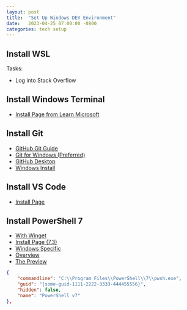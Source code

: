 ```yaml
---
layout: post
title:  "Set Up Windows DEV Environment"
date:   2023-04-25 07:00:00 -0800
categories: tech setup
---
```


## Install WSL

Tasks:

- Log into Stack Overflow 

## Install Windows Terminal

- [Install Page from Learn Microsoft](https://learn.microsoft.com/en-us/windows/terminal/install)

## Install Git

- [GitHub Git Guide](https://github.com/git-guides/install-git)
- [Git for Windows (Preferred)](https://gitforwindows.org/)
- [GitHub Desktop](https://desktop.github.com/)
- [Windows Install](https://git-scm.com/download/win)

## Install VS Code

- [Install Page](https://code.visualstudio.com/download)

## Install PowerShell 7

- [With Winget](https://learn.microsoft.com/en-us/powershell/scripting/install/installing-powershell-on-windows?view=powershell-7.2#winget)
- [Install Page (7.3)](https://learn.microsoft.com/en-us/powershell/scripting/install/installing-powershell)
- [Windows Specific](https://learn.microsoft.com/en-us/powershell/scripting/install/installing-powershell-on-windows)
- [Overview](https://learn.microsoft.com/en-us/powershell/?view=powershell-7.2)
- [The Preview](https://briantjackett.com/2019/06/24/windows-terminal-with-powershell-v7-preview/)

``` json
{
    "commandline": "C:\\Program Files\\PowerShell\\7\\pwsh.exe",
    "guid": "{some-guid-1111-2222-3333-444455556}",
    "hidden": false,
    "name": "PowerShell v7"
},
```